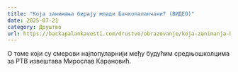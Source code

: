 ```yaml
---
title: "Која занимања бирају млади Бачкопаланчани? (ВИДЕО)"
date: 2025-07-21
category: Друштво
url: https://backapalankavesti.com/drustvo/obrazovanje/koja-zanimanja-biraju-mladi-backopalancani-video/
---
```


О томе који су смерови најпопуларнији међу будућим средњошколцима за РТВ извештава Мирослав Карановић.
